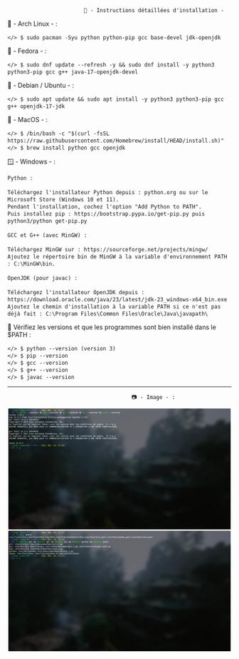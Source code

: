 					        🔧 - Instructions détaillées d'installation -	

🐧 - Arch Linux - : 

    </> $ sudo pacman -Syu python python-pip gcc base-devel jdk-openjdk

🎩 - Fedora - : 

    </> $ sudo dnf update --refresh -y && sudo dnf install -y python3 python3-pip gcc g++ java-17-openjdk-devel

🍥 - Debian / Ubuntu - : 

    </> $ sudo apt update && sudo apt install -y python3 python3-pip gcc g++ openjdk-17-jdk

🍎 - MacOS - : 

    </> $ /bin/bash -c "$(curl -fsSL https://raw.githubusercontent.com/Homebrew/install/HEAD/install.sh)"
    </> $ brew install python gcc openjdk

🪟 - Windows - :

    Python : 

    Téléchargez l'installateur Python depuis : python.org ou sur le Microsoft Store (Windows 10 et 11).
    Pendant l'installation, cochez l'option "Add Python to PATH".
    Puis installez pip : https://bootstrap.pypa.io/get-pip.py puis python3/python get-pip.py
    
    GCC et G++ (avec MinGW) :

    Téléchargez MinGW sur : https://sourceforge.net/projects/mingw/
    Ajoutez le répertoire bin de MinGW à la variable d'environnement PATH : C:\MinGW\bin.

    OpenJDK (pour javac) :

    Téléchargez l'installateur OpenJDK depuis : https://download.oracle.com/java/23/latest/jdk-23_windows-x64_bin.exe
    Ajoutez le chemin d'installation à la variable PATH si ce n'est pas déjà fait : C:\Program Files\Common Files\Oracle\Java\javapath\

🔧 Vérifiez les versions et que les programmes sont bien installé dans le $PATH : 

    </> $ python --version (version 3)
    </> $ pip --version
    </> $ gcc --version
    </> $ g++ --version
    </> $ javac --version

-------------------------------------------------------------------------------------------------------------------------------

					                       📷 - Image - :
<p align="center">  
  <img src="IMAGES/Screenshot5.png" alt="Image 1" width="500">
  <img src="IMAGES/Screenshot6.png" alt="Image 2" width="500">
</p>


